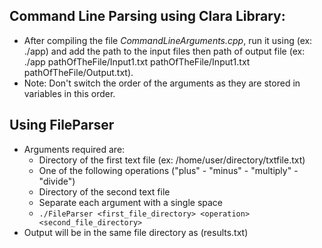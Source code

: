 ## Command Line Parsing using Clara Library:
- After compiling the file *CommandLineArguments.cpp*, run it using (ex: ./app) and add the path to the input files then path of output file (ex: ./app   pathOfTheFile/Input1.txt  pathOfTheFile/Input1.txt   pathOfTheFile/Output.txt).
- Note: Don't switch the order of the arguments as they are stored in variables in this order.
## Using FileParser
- Arguments required are:
   - Directory of the first text file (ex: /home/user/directory/txtfile.txt)
   - One of the following operations ("plus" - "minus" - "multiply" - "divide")
   - Directory of the second text file
   - Separate each argument with a single space
   - `./FileParser <first_file_directory> <operation> <second_file_directory>`
- Output will be in the same file directory as (results.txt)

